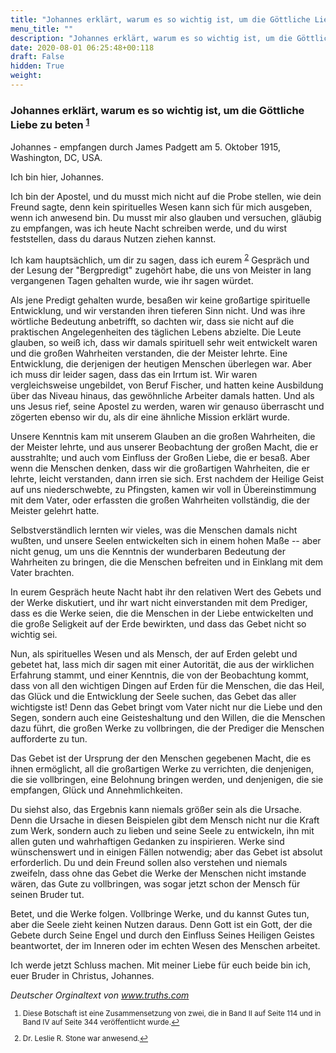 ```yaml
---
title: "Johannes erklärt, warum es so wichtig ist, um die Göttliche Liebe zu beten"
menu_title: ""
description: "Johannes erklärt, warum es so wichtig ist, um die Göttliche Liebe zu beten"
date: 2020-08-01 06:25:48+00:118
draft: False
hidden: True
weight:
---
```

### Johannes erklärt, warum es so wichtig ist, um die Göttliche Liebe zu beten <sup id="a1">[1](#f1)</sup>

Johannes - empfangen durch James Padgett am 5. Oktober 1915, Washington, DC, USA.

Ich bin hier, Johannes.

Ich bin der Apostel, und du musst mich nicht auf die Probe stellen, wie dein Freund  sagte, denn kein spirituelles Wesen kann sich für mich ausgeben, wenn ich anwesend bin. Du musst mir also glauben und versuchen, gläubig zu empfangen, was ich heute Nacht schreiben werde, und du wirst feststellen, dass du daraus Nutzen ziehen kannst.

Ich kam hauptsächlich, um dir zu sagen, dass ich eurem <sup id="a2">[2](#f2)</sup> Gespräch und der Lesung der "Bergpredigt" zugehört habe, die uns von Meister in lang vergangenen Tagen gehalten wurde, wie ihr sagen würdet.

Als jene Predigt gehalten wurde, besaßen wir keine großartige spirituelle Entwicklung, und wir verstanden ihren tieferen Sinn nicht. Und was ihre wörtliche Bedeutung anbetrifft, so dachten wir, dass sie nicht auf die praktischen Angelegenheiten des täglichen Lebens abzielte. Die Leute glauben, so weiß ich, dass wir damals spirituell sehr weit entwickelt waren und die großen Wahrheiten verstanden, die der Meister lehrte. Eine Entwicklung, die derjenigen der heutigen Menschen überlegen war. Aber ich muss dir leider sagen, dass das ein Irrtum ist. Wir waren vergleichsweise ungebildet, von Beruf Fischer, und hatten keine Ausbildung über das Niveau hinaus, das gewöhnliche Arbeiter damals hatten. Und als uns Jesus rief, seine Apostel zu werden, waren wir genauso überrascht und zögerten ebenso wir du, als dir eine ähnliche Mission erklärt wurde.

Unsere Kenntnis kam mit unserem Glauben an die großen Wahrheiten, die der Meister lehrte, und aus unserer Beobachtung der großen Macht, die er ausstrahlte; und auch vom Einfluss der Großen Liebe, die er besaß. Aber wenn die Menschen denken, dass wir die großartigen Wahrheiten, die er lehrte, leicht verstanden, dann irren sie sich. Erst nachdem der Heilige Geist auf uns niederschwebte, zu Pfingsten, kamen wir voll in Übereinstimmung mit dem Vater, oder erfassten die großen Wahrheiten vollständig, die der Meister gelehrt hatte.

Selbstverständlich lernten wir vieles, was die Menschen damals nicht wußten, und unsere Seelen entwickelten sich in einem hohen Maße -- aber nicht genug, um uns die Kenntnis der wunderbaren Bedeutung der Wahrheiten zu bringen, die die Menschen befreiten und in Einklang mit dem Vater brachten.

In eurem Gespräch heute Nacht habt ihr den relativen Wert des Gebets und der Werke diskutiert, und ihr wart nicht einverstanden mit dem Prediger, dass es die Werke seien, die die Menschen in der Liebe entwickelten und die große Seligkeit auf der Erde bewirkten, und dass das Gebet nicht so wichtig sei.

Nun, als spirituelles Wesen und als Mensch, der auf Erden gelebt und gebetet hat, lass mich dir sagen mit einer Autorität, die aus der wirklichen Erfahrung stammt, und einer Kenntnis, die von der Beobachtung kommt, dass von all den wichtigen Dingen auf Erden für die Menschen, die das Heil, das Glück und die Entwicklung der Seele suchen, das Gebet das aller wichtigste ist! Denn das Gebet bringt vom Vater nicht nur die Liebe und den Segen, sondern auch eine Geisteshaltung und den Willen, die die Menschen dazu führt, die großen Werke zu vollbringen, die der Prediger die Menschen aufforderte zu tun.

Das Gebet ist der Ursprung der den Menschen gegebenen Macht, die es ihnen ermöglicht, all die großartigen Werke zu verrichten, die denjenigen, die sie vollbringen, eine Belohnung bringen werden, und denjenigen, die sie empfangen, Glück und Annehmlichkeiten.

Du siehst also, das Ergebnis kann niemals größer sein als die Ursache. Denn die Ursache in diesen Beispielen gibt dem Mensch nicht nur die Kraft zum Werk, sondern auch zu lieben und seine Seele zu entwickeln, ihn mit allen guten und wahrhaftigen Gedanken zu inspirieren. Werke sind wünschenswert und in einigen Fällen notwendig; aber das Gebet ist absolut erforderlich. Du und dein Freund sollen also verstehen und niemals zweifeln, dass ohne das Gebet die Werke der Menschen nicht imstande wären, das Gute zu vollbringen, was sogar jetzt schon der Mensch für seinen Bruder tut.

Betet, und die Werke folgen. Vollbringe Werke, und du kannst Gutes tun, aber die Seele zieht keinen Nutzen daraus. Denn Gott ist ein Gott, der die Gebete durch Seine Engel und durch den Einfluss Seines Heiligen Geistes beantwortet, der im Inneren oder im echten Wesen des Menschen arbeitet.

Ich werde jetzt Schluss machen. Mit meiner Liebe für euch beide bin ich, euer Bruder in Christus, Johannes.

*Deutscher Orginaltext von www.truths.com*
<small>

1. <large id="f1"> Diese Botschaft ist eine Zusammensetzung von zwei, die in Band II auf Seite 114 und in Band IV auf Seite 344 veröffentlicht wurde.[↩](#a1)

2. <large id="f2"> Dr. Leslie R. Stone war anwesend.[↩](#a2)
